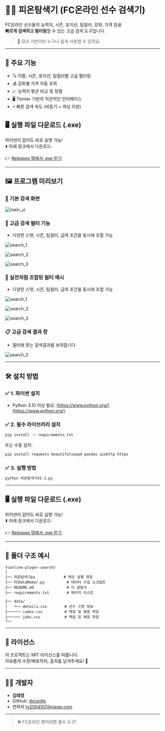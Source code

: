 # 🕵️‍♂️ 피온탐색기 (FC온라인 선수 검색기)

FC온라인 선수들의 능력치, 시즌, 포지션, 팀컬러, 강화, 가격 등을  
**빠르게 검색하고 필터링**할 수 있는 고급 검색 도구입니다.

> 🚀 GUI 기반이라 누구나 쉽게 사용할 수 있어요.

---

## 🧩 주요 기능

- 🔍 이름, 시즌, 포지션, 팀컬러별 고급 필터링  
- 💰 강화별 가격 자동 조회  
- 📈 능력치 평균 비교 및 정렬  
- 🖥️ Tkinter 기반의 직관적인 인터페이스  
- ⚡ 빠른 검색 속도 (비동기 + 캐싱 지원)

## 🖥️ 실행 파일 다운로드 (.exe)

파이썬이 없어도 바로 실행 가능!  
⬇️ 아래 링크에서 다운로드:

👉 [Releases 탭에서 .exe 받기](https://github.com/contlg/fconline-player-search/releases)

---


## 🖼️ 프로그램 미리보기

### 📌 기본 검색 화면
![main_ui](.github/images/main.png)

### 🎯 고급 검색 필터 기능
- 다양한 스탯, 시즌, 팀컬러, 급여 조건을 동시에 조합 가능

![search_1](.github/images/f1.png) 

![search_2](.github/images/f2.png)  

![search_3](.github/images/f3.png)

### 🎯 실전처럼 조합된 필터 예시
- 다양한 스탯, 시즌, 팀컬러, 급여 조건을 동시에 조합 가능

![search_1](.github/images/wf1.png)  

![search_2](.github/images/wf2.png) 

![search_3](.github/images/wf3.png)

### 📋 고급 검색 결과 창
- 필터에 맞는 검색결과를 보여줍니다

![search_3](.github/images/ws1.png)

---

## 🛠️ 설치 방법

### ✅ 1. 파이썬 설치
- Python 3.10 이상 필요: [https://www.python.org/](https://www.python.org/)

### ✅ 2. 필수 라이브러리 설치
```bash
pip install -r requirements.txt
```

또는 수동 설치:
```bash
pip install requests beautifulsoup4 pandas aiohttp httpx
```

### ✅ 3. 실행 방법
```bash
python 피온탐색기V2-1.py
```

---

## 🖥️ 실행 파일 다운로드 (.exe)

파이썬이 없어도 바로 실행 가능!  
⬇️ 아래 링크에서 다운로드:

👉 [Releases 탭에서 .exe 받기](https://github.com/contlg/fconline-player-search/releases)

---

## 📂 폴더 구조 예시

```
fconline-player-search/
│
├── 피온탐색기py             # 메인 실행 파일
├── FCDataMaker.py          # 데이터 수집 스크립트
├── README.md               # 이 설명서
├── requirements.txt        # 패키지 리스트

├── data/
│   └── details.csv        # 선수 스탯 정보
├────── codes.csv          # 백업 및 복원 파일
├────── jobs.csv           # 백업 및 복원 파일
└── 
```

---

## 📜 라이선스

이 프로젝트는 MIT 라이선스를 따릅니다.  
자유롭게 수정/배포하되, 출처를 남겨주세요! 🙏

---

## 👨‍💻 개발자

- **김태영**  
- GitHub: [@contlg](https://github.com/contlg)
-  연락처
  ty2004107@naver.com

---

> ⚽ FC온라인 팬이라면 필수 도구!
